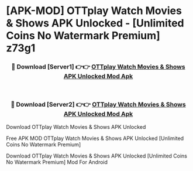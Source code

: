 # [APK-MOD] OTTplay  Watch Movies & Shows APK Unlocked - [Unlimited Coins No Watermark Premium] z73g1



<div align="center">
<h3>🔴 Download [Server1] 👉👉 <a href="https://momento.my/?title=OTTplay__Watch_Movies_&_Shows_APK_Unlocked">OTTplay  Watch Movies & Shows APK Unlocked Mod Apk</a></h3><br>

<h3>🔴 Download [Server2] 👉👉 <a href="https://momento.my/?title=OTTplay__Watch_Movies_&_Shows_APK_Unlocked">OTTplay  Watch Movies & Shows APK Unlocked Mod Apk</a></h3>
</div>



Download OTTplay  Watch Movies & Shows APK Unlocked 

Free APK MOD OTTplay  Watch Movies & Shows APK Unlocked [Unlimited Coins No Watermark Premium]

Download OTTplay  Watch Movies & Shows APK Unlocked [Unlimited Coins No Watermark Premium] Mod For Android
